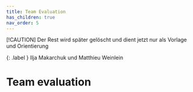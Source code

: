 ```yaml
---
title: Team Evaluation
has_children: true
nav_order: 5
---
```


[!CAUTION]
Der Rest wird später gelöscht und dient jetzt nur als Vorlage und Orientierung

{: .label }
Ilja Makarchuk und Matthieu Weinlein

# Team evaluation
